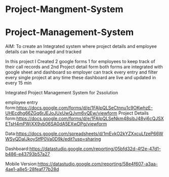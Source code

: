 # Project-Mangment-System
# Project-Management-System
AIM: To create an Integrated system where project details and employee details can be managed and tracked 

In this project I Created 2 google forms 1 for employees to keep track of their call records and 2nd Project detail form both forms are integrated with google sheet and dashboard so employer can track every entry and filter every single project at any time these dashboard are live and updated in every 15 min


Integrated Project Management System for 2ssolution

employee entry form:https://docs.google.com/forms/d/e/1FAIpQLSeCtnnu1c9OKwhzE-UHEcdhg66ZGq6rJEJoJUxUwQJvm6vQEw/viewform
Project Details form:https://docs.google.com/forms/d/e/1FAIpQLSeNkm48sibJ48vj6cQJSXETsH4mPWjXX9vb06SA0dA5EXwDPg/viewform


Data:https://docs.google.com/spreadsheets/d/1mEvkO2kYZXxcuLfzeP66WWSyQDaIJkoyStfP0Va0D9k/edit?usp=sharing


Dashboard:https://datastudio.google.com/reporting/05bfd32d-4f2e-47d1-b486-e43793b57a27


Mobile Version:https://datastudio.google.com/reporting/58e4f607-a3aa-4ae1-a8e5-28feaf77b28d
